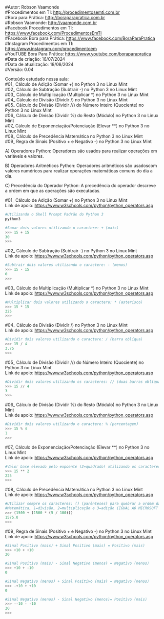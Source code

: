 #Autor: Robson Vaamonde<br>
#Procedimentos em TI: http://procedimentosemti.com.br<br>
#Bora para Prática: http://boraparapratica.com.br<br>
#Robson Vaamonde: http://vaamonde.com.br<br>
#Facebook Procedimentos em TI: https://www.facebook.com/ProcedimentosEmTi<br>
#Facebook Bora para Prática: https://www.facebook.com/BoraParaPratica<br>
#Instagram Procedimentos em TI: https://www.instagram.com/procedimentoem<br>
#YouTUBE Bora Para Prática: https://www.youtube.com/boraparapratica<br>
#Data de criação: 16/07/2024<br>
#Data de atualização: 18/08/2024<br>
#Versão: 0.04<br>

Conteúdo estudado nessa aula:<br>
#01_ Cálculo de Adição (Somar +) no Python 3 no Linux Mint<br>
#02_ Cálculo de Subtração (Subtrair -) no Python 3 no Linux Mint<br>
#03_ Cálculo de Multiplicação (Multiplicar *) no Python 3 no Linux Mint<br>
#04_ Cálculo de Divisão (Dividir /) no Python 3 no Linux Mint<br>
#05_ Cálculo de Divisão (Dividir //) do Número Inteiro (Quociente) no Python 3 no Linux Mint<br>
#06_ Cálculo de Divisão (Dividir %) do Resto (Módulo) no Python 3 no Linux Mint<br>
#07_ Cálculo de Exponenciação/Potenciação (Elevar **) no Python 3 no Linux Mint<br>
#08_ Cálculo de Precedência Matemática no Python 3 no Linux Mint<br>
#09_ Regra de Sinais (Positivo + e Negativo -) no Python 3 no Linux Mint<br>

A) Operadores Python: Operadores são usados ​​para realizar operações em variáveis ​​e valores.

B) Operadores Aritméticos Python: Operadores aritméticos são usados ​​com valores numéricos para realizar operações matemáticas comuns do dia a dia.

C) Precedência do Operador Python: A precedência do operador descreve a ordem em que as operações são executadas.

#01_ Cálculo de Adição (Somar +) no Python 3 no Linux Mint<br>
Link de apoio: https://www.w3schools.com/python/python_operators.asp
```bash
#Utilizando o Shell Prompt Padrão do Python 3
python3
```
```python
#Somar dois valores utilizando o caractere: + (mais)
>>> 15 + 15
30
>>>
```

#02_ Cálculo de Subtração (Subtrair -) no Python 3 no Linux Mint<br>
Link de apoio: https://www.w3schools.com/python/python_operators.asp
```python
#Subtrair dois valores utilizando o caractere: - (menos)
>>> 15 - 15
0
>>>
```

#03_ Cálculo de Multiplicação (Multiplicar *) no Python 3 no Linux Mint<br>
Link de apoio: https://www.w3schools.com/python/python_operators.asp
```python
#Multiplicar dois valores utilizando o caractere: * (asterisco)
>>> 15 * 15
225
>>>
```

#04_ Cálculo de Divisão (Dividir /) no Python 3 no Linux Mint<br>
Link de apoio: https://www.w3schools.com/python/python_operators.asp
```python
#Dividir dois valores utilizando o caractere: / (barra oblíqua)
>>> 15 / 4
3.75
>>>
```

#05_ Cálculo de Divisão (Dividir //) do Número Inteiro (Quociente) no Python 3 no Linux Mint<br>
Link de apoio: https://www.w3schools.com/python/python_operators.asp
```python
#Dividir dois valores utilizando os caracteres: // (duas barras oblíqua)
>>> 15 // 4
3
>>>
```

#06_ Cálculo de Divisão (Dividir %) do Resto (Módulo) no Python 3 no Linux Mint<br>
Link de apoio: https://www.w3schools.com/python/python_operators.asp
```python
#Dividir dois valores utilizando o caractere: % (porcentagem)
>>> 15 % 4
1
>>>
```

#07_ Cálculo de Exponenciação/Potenciação (Elevar **) no Python 3 no Linux Mint<br>
Link de apoio: https://www.w3schools.com/python/python_operators.asp
```python
#Valor base elevado pelo expoente (2=quadrado) utilizando os caracteres: ** (dois asterisco)
>>> 15 ** 2
225
>>>
```

#08_ Cálculo de Precedência Matemática no Python 3 no Linux Mint<br>
Link de apoio: https://www.w3schools.com/python/python_operators.asp
```python
#Utilizar sempre os caracteres: () (parênteses) para quebrar a ordem da precedência
#Matemática, 1=divisão, 2=multiplicação e 3=adição (IGUAL AO MICROSOFT OFFICE EXCEL)
>>> (1500 + (1500 * (5 / 100)))
1575.0
>>>
```

#09_ Regra de Sinais (Positivo + e Negativo -) no Python 3 no Linux Mint<br>
Link de apoio: https://www.w3schools.com/python/python_operators.asp
```python
#Sinal Positivo (mais) + Sinal Positivo (mais) = Positivo (mais)
>>> +10 + +10
20

#Sinal Positivo (mais) - Sinal Negativo (menos) = Negativo (menos)
>>> +10 + -10
0

#Sinal Negativo (menos) + Sinal Positivo (mais) = Negativo (menos)
>>> -+10 + +10
0

#Sinal Negativo (menos) - Sinal Negativo (menos)= Positivo (mais)
>>> --10 - -10   
20
>>>
```